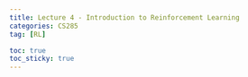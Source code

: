 ```yaml
---
title: Lecture 4 - Introduction to Reinforcement Learning
categories: CS285
tag: [RL]

toc: true
toc_sticky: true
---
```






